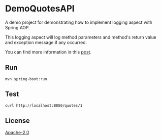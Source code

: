 # DemoQuotesAPI

A demo project for demonstrating how to implement logging aspect with Spring AOP.

This logging aspect will log method parameters and method's return value and exception message if any occurred.

You can find more information in this [post](https://medium.com/@fiver6/writing-a-logging-aspect-with-spring-aop-ed83e2f4228).

## Run

```
mvn spring-boot:run
```

## Test

```
curl http://localhost:8080/quotes/1
```

## License
[Apache-2.0](https://www.apache.org/licenses/LICENSE-2.0)
